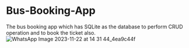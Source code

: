 # Bus-Booking-App
The bus booking app which has SQLite as the database to perform CRUD operation and to book the ticket also. 
![WhatsApp Image 2023-11-22 at 14 31 44_4ea9c44f](https://github.com/OdinMK12/Bus-Booking-App/assets/96242979/fd89bfa5-ee8f-43f0-8cf0-7a3b2967a931)
